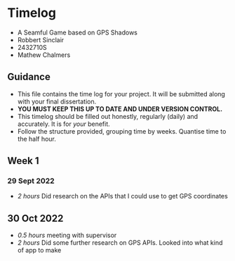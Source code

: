 # Timelog

* A Seamful Game based on GPS Shadows
* Robbert Sinclair
* 2432710S
* Mathew Chalmers

## Guidance

* This file contains the time log for your project. It will be submitted along with your final dissertation.
* **YOU MUST KEEP THIS UP TO DATE AND UNDER VERSION CONTROL.**
* This timelog should be filled out honestly, regularly (daily) and accurately. It is for *your* benefit.
* Follow the structure provided, grouping time by weeks.  Quantise time to the half hour.

## Week 1

### 29 Sept 2022

* *2 hours* Did research on the APIs that I could use to get GPS coordinates 

## 30 Oct 2022

* *0.5 hours* meeting with supervisor
* *2 hours* Did some further research on GPS APIs. Looked into what kind of app to make
